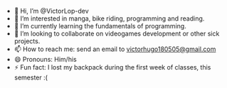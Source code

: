 - 👋 Hi, I’m @VictorLop-dev
- 👀 I’m interested in manga, bike riding, programming and reading.
- 🌱 I’m currently learning the fundamentals of programming.
- 💞️ I’m looking to collaborate on videogames development or other sick projects.
- 📫 How to reach me: send an email to victorhugo180505@gmail.com
- 😄 Pronouns: Him/his
- ⚡ Fun fact: I lost my backpack during the first week of classes, this semester :(

<!---
VictorLop-dev/VictorLop-dev is a ✨ special ✨ repository because its `README.md` (this file) appears on your GitHub profile.
You can click the Preview link to take a look at your changes.
--->
